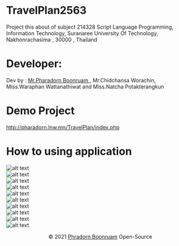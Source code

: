 # TravelPlan2563
Project this about of subject 214328 Script Language Programming, Information Technology, Suranaree University Of Technology, Nakhonrachasima , 30000 , Thailand
# Developer:
Dev by : <a href="https://www.facebook.com/PharadornB/">Mr.Pharadorn Boonruam </a>, Mr.Chidchansa Worachin, Miss.Waraphan Wattanathiwat and Miss.Natcha Potakterangkun
# Demo Project
http://pharadorn.lnw.mn/TravelPlan/index.php

# How to using application
![alt text](http://pharadorn.lnw.mn/Git/TravelPlanWeb/1.JPG)<br/>
![alt text](http://pharadorn.lnw.mn/Git/TravelPlanWeb/2.JPG)<br/>
![alt text](http://pharadorn.lnw.mn/Git/TravelPlanWeb/3.JPG)<br/>
![alt text](http://pharadorn.lnw.mn/Git/TravelPlanWeb/4.JPG)<br/>
![alt text](http://pharadorn.lnw.mn/Git/TravelPlanWeb/5.JPG)<br/>
![alt text](http://pharadorn.lnw.mn/Git/TravelPlanWeb/6.JPG)<br/>
![alt text](http://pharadorn.lnw.mn/Git/TravelPlanWeb/7.JPG)<br/>
![alt text](http://pharadorn.lnw.mn/Git/TravelPlanWeb/8.JPG)<br/>
![alt text](http://pharadorn.lnw.mn/Git/TravelPlanWeb/9.JPG)<br/>
![alt text](http://pharadorn.lnw.mn/Git/TravelPlanWeb/10.JPG)<br/>
<p align="center">© 2021 <a href="https://www.facebook.com/PharadornB/">Phradorn Boonruam</a> Open-Source</p>
